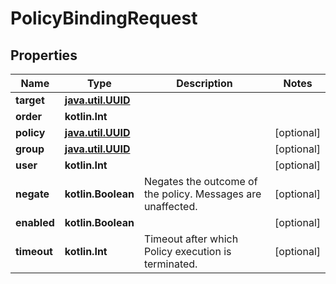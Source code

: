 
# PolicyBindingRequest

## Properties
Name | Type | Description | Notes
------------ | ------------- | ------------- | -------------
**target** | [**java.util.UUID**](java.util.UUID.md) |  | 
**order** | **kotlin.Int** |  | 
**policy** | [**java.util.UUID**](java.util.UUID.md) |  |  [optional]
**group** | [**java.util.UUID**](java.util.UUID.md) |  |  [optional]
**user** | **kotlin.Int** |  |  [optional]
**negate** | **kotlin.Boolean** | Negates the outcome of the policy. Messages are unaffected. |  [optional]
**enabled** | **kotlin.Boolean** |  |  [optional]
**timeout** | **kotlin.Int** | Timeout after which Policy execution is terminated. |  [optional]



